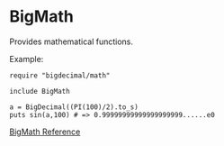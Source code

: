 # BigMath

Provides mathematical functions.

Example:

    require "bigdecimal/math"

    include BigMath

    a = BigDecimal((PI(100)/2).to_s)
    puts sin(a,100) # => 0.99999999999999999999......e0

[BigMath Reference](https://ruby-doc.org/stdlib-2.6/libdoc/bigdecimal/rdoc/BigMath.html)
